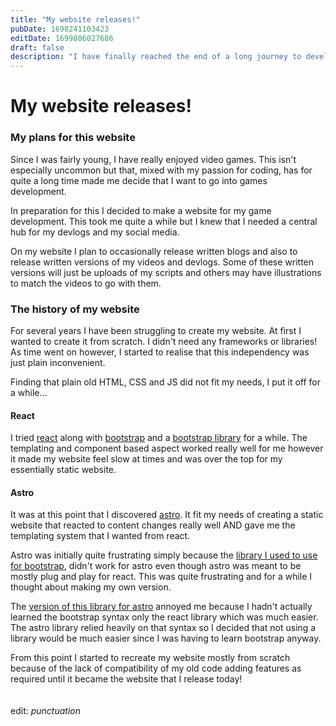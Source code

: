 ```yaml
---
title: "My website releases!"
pubDate: 1698241103423
editDate: 1699806027686
draft: false
description: "I have finally reached the end of a long journey to develop my website"
---
```


# My website releases!

### My plans for this website

Since I was fairly young, I have really enjoyed video games. This isn't especially uncommon but that, mixed with my passion for coding, has for quite a long time made me decide that I want to go into games development.

In preparation for this I decided to make a website for my game development. This took me quite a while but I knew that I needed a central hub for my devlogs and my social media.

On my website I plan to occasionally release written blogs and also to release written versions of my videos and devlogs. Some of these written versions will just be uploads of my scripts and others may have illustrations to match the videos to go with them.

### The history of my website

For several years I have been struggling to create my website. At first I wanted to create it from scratch. I didn't need any frameworks or libraries! As time went on however, I started to realise that this independency was just plain inconvenient.

Finding that plain old HTML, CSS and JS did not fit my needs, I put it off for a while...

#### React

I tried [react](https://reactjs.org/) along with [bootstrap](https://getbootstrap.com/) and a [bootstrap library](https://react-bootstrap.github.io/) for a while. The templating and component based aspect worked really well for me however it made my website feel slow at times and was over the top for my essentially static website.

#### Astro

It was at this point that I discovered [astro](https://astro.build/). It fit my needs of creating a static website that reacted to content changes really well AND gave me the templating system that I wanted from react.

Astro was initially quite frustrating simply because the [library I used to use for bootstrap](https://react-bootstrap.github.io/), didn't work for astro even though astro was meant to be mostly plug and play for react. This was quite frustrating and for a while I thought about making my own version.

The [version of this library for astro](https://astro-bootstrap.github.io/) annoyed me because I hadn't actually learned the bootstrap syntax only the react library which was much easier. The astro library relied heavily on that syntax so I decided that not using a library would be much easier since I was having to learn bootstrap anyway.

From this point I started to recreate my website mostly from scratch because of the lack of compatibility of my old code adding features as required until it became the website that I release today!
<br/>
<br/>
<br/>
edit: _punctuation_

